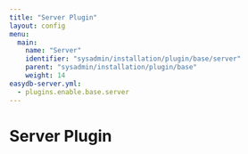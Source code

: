 ```yaml
---
title: "Server Plugin"
layout: config
menu:
  main:
    name: "Server"
    identifier: "sysadmin/installation/plugin/base/server"
    parent: "sysadmin/installation/plugin/base"
    weight: 14
easydb-server.yml:
  - plugins.enable.base.server
---
```

# Server Plugin